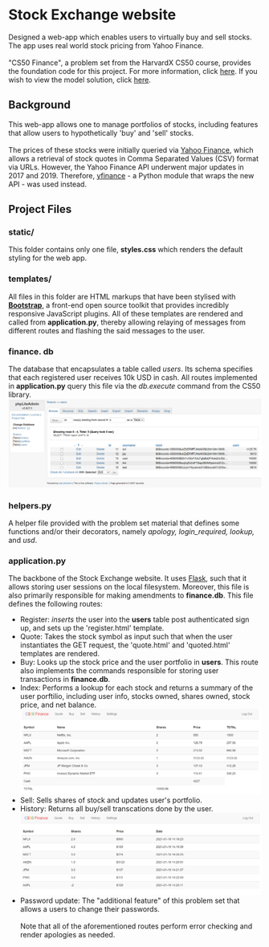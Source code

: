 # Stock Exchange website
Designed a web-app which enables users to virtually buy and sell stocks. The app uses real world stock pricing from Yahoo Finance.
<br><br>
"CS50 Finance", a problem set from the HarvardX CS50 course, provides the foundation code for this project. For more information, click [here](https://docs.cs50.net/problems/finance/finance.html). If you wish to view the model solution, click [here](https://finance.cs50.net/login).
## Background
This web-app allows one to manage portfolios of stocks, including features that allow users to hypothetically 'buy' and 'sell' stocks. 
<br><br>
The prices of these stocks were initially queried via [Yahoo Finance](http://finance.yahoo.com/), which allows a retrieval of stock quotes in Comma Separated Values (CSV) format via URLs. However, the Yahoo Finance API underwent major updates in 2017 and 2019. Therefore, [yfinance](https://github.com/ranaroussi/yfinance) - a Python module that wraps the new API - was used instead.

## Project Files
### static/
This folder contains only one file, **styles.css** which renders the default styling for the web app. 
### templates/
All files in this folder are HTML markups that have been stylised with [**Bootstrap**](https://getbootstrap.com/), a front-end open source toolkit that provides incredibly responsive JavaScript plugins. All of these templates are rendered and called from **application.py**,  thereby allowing relaying of messages from different routes and flashing the said messages to the user. 
### finance. db
The database that encapsulates a table called _users_. Its schema specifies that each registered user receives 10k USD in cash.  All routes implemented in **application.py** query this file via the _db.execute_ command from the CS50 library.
![sample database image](./screenshots/db_image.png)
### helpers.py
A helper file provided with the problem set material that defines some functions and/or their decorators, namely _apology, login_required,  lookup,_ and _usd_.
### application.py
The backbone of the Stock Exchange website. It uses [Flask](http://flask.pocoo.org/),  such that it allows storing user sessions on the local filesystem. Moreover, this file is also primarily responsible for making amendments to **finance.db**. This file defines the following routes:

 - Register: _inserts_ the user into the **users** table post authenticated sign up, and sets up the 'register.html' template.
 - Quote: Takes the stock symbol as input such that when the user instantiates the GET request, the 'quote.html' and 'quoted.html' templates are rendered. 
 - Buy: Looks up the stock price and the user portfolio in **users**. This route also implements the commands responsible for storing user transactions in **finance.db**. 
 - Index: Performs a lookup for each stock and returns a summary of the user porftilio, including user info, stocks owned, shares owned, stock price, and net balance.
 ![default index image](./screenshots/index_image.png)
 - Sell: Sells shares of stock and updates user's portfolio.
 - History: Returns all buy/sell transcations done by the user.
 ![sample user history](./screenshots/records_image.png)
 - Password update: The "additional feature" of this problem set that allows a users to change their passwords. 
<br><br>
Note that all of the aforementioned routes perform error checking and render apologies as needed.
